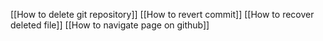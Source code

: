 [[How to delete git repository]]
[[How to revert commit]]
[[How to recover deleted file]]
[[How to navigate page on github]]
